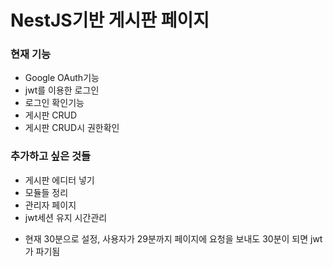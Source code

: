 NestJS기반 게시판 페이지
==========
### 현재 기능
* Google OAuth기능
* jwt를 이용한 로그인
* 로그인 확인기능
* 게시판 CRUD
* 게시판 CRUD시 권한확인
     

### 추가하고 싶은 것들
* 게시판 에디터 넣기
* 모듈들 정리
* 관리자 페이지
* jwt세션 유지 시간관리
 - 현재 30분으로 설정, 사용자가 29분까지 페이지에 요청을 보내도 30분이 되면 jwt가 파기됨
